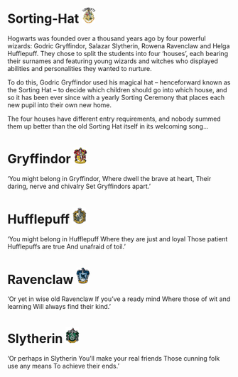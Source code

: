 # Sorting-Hat <img src="https://github.com/Samarth-Khatri/Sorting-Hat/blob/main/images/Hog.png" width="30px">
Hogwarts was founded over a thousand years ago by four powerful wizards: Godric Gryffindor, Salazar Slytherin, Rowena Ravenclaw and Helga Hufflepuff. They chose to split the students into four ‘houses’, each bearing their surnames and featuring young wizards and witches who displayed abilities and personalities they wanted to nurture.

To do this, Godric Gryffindor used his magical hat – henceforward known as the Sorting Hat – to decide which children should go into which house, and so it has been ever since with a yearly Sorting Ceremony that places each new pupil into their own new home.

The four houses have different entry requirements, and nobody summed them up better than the old Sorting Hat itself in its welcoming song...

# Gryffindor <img src="https://github.com/Samarth-Khatri/Sorting-Hat/blob/main/images/G.png" width="30px">
‘You might belong in Gryffindor,
Where dwell the brave at heart,
Their daring, nerve and chivalry
Set Gryffindors apart.’

# Hufflepuff <img src="https://github.com/Samarth-Khatri/Sorting-Hat/blob/main/images/H.png" width="30px">
‘You might belong in Hufflepuff
Where they are just and loyal
Those patient Hufflepuffs are true
And unafraid of toil.’

# Ravenclaw <img src="https://github.com/Samarth-Khatri/Sorting-Hat/blob/main/images/R.png" width="30px">
‘Or yet in wise old Ravenclaw
If you’ve a ready mind
Where those of wit and learning
Will always find their kind.’

# Slytherin <img src="https://github.com/Samarth-Khatri/Sorting-Hat/blob/main/images/S.png" width="30px">
‘Or perhaps in Slytherin
You’ll make your real friends
Those cunning folk use any means
To achieve their ends.’
